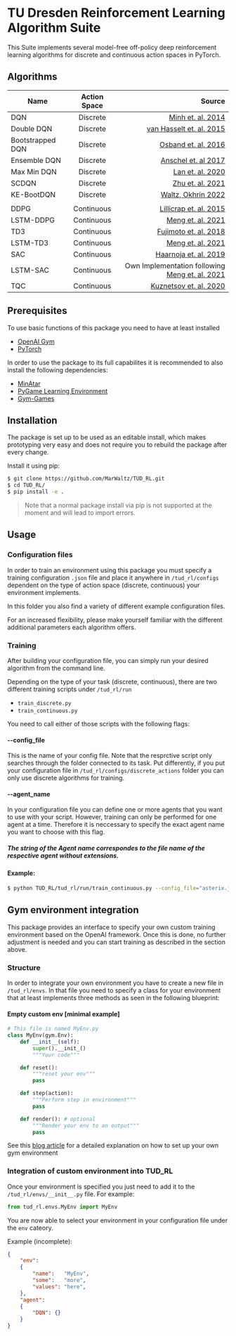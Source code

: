 # TU Dresden Reinforcement Learning Algorithm Suite

This Suite implements several model-free off-policy deep reinforcement learning algorithms for discrete and continuous action spaces in PyTorch.

## Algorithms

| Name             | Action Space |                                                                        Source |
| ---------------- | :----------: | ----------------------------------------------------------------------------: |
| DQN              |   Discrete   |                          [Minh et. al. 2014](https://arxiv.org/abs/1312.5602) |
| Double DQN       |   Discrete   |                  [van Hasselt et. al. 2015](https://arxiv.org/abs/1509.06461) |
| Bootstrapped DQN |   Discrete   |                       [Osband et. al. 2016](https://arxiv.org/abs/1602.04621) |
| Ensemble DQN     |   Discrete   |       [Anschel et. al 2017](http://proceedings.mlr.press/v70/anschel17a.html) |
| Max Min DQN      |   Discrete   |                          [Lan et. al. 2020](https://arxiv.org/abs/2002.06487) |
| SCDQN            |   Discrete   |      [Zhu et. al. 2021](https://www.aaai.org/AAAI21Papers/AAAI-3820.ZhuR.pdf) |
| KE-BootDQN       |   Discrete   |                        [Waltz, Okhrin 2022](https://arxiv.org/abs/2201.08078) |
|                  |
| DDPG             |  Continuous  |                    [Lillicrap et. al. 2015](https://arxiv.org/abs/1509.02971) |
| LSTM-DDPG        |  Continuous  |    [Meng et. al. 2021](https://ieeexplore.ieee.org/abstract/document/9636140) |
| TD3              |  Continuous  |   [Fujimoto et. al. 2018](https://proceedings.mlr.press/v80/fujimoto18a.html) |
| LSTM-TD3         |  Continuous  |    [Meng et. al. 2021](https://ieeexplore.ieee.org/abstract/document/9636140) |
| SAC              |  Continuous  |                     [Haarnoja et. al. 2019](https://arxiv.org/abs/1812.05905) |
| LSTM-SAC         |  Continuous  |   Own Implementation following [Meng et. al. 2021](https://ieeexplore.ieee.org/abstract/document/9636140) |
| TQC              |  Continuous  | [Kuznetsov et. al. 2020](http://proceedings.mlr.press/v119/kuznetsov20a.html) |

## Prerequisites

To use basic functions of this package you need to have at least installed

- [OpenAI Gym](https://github.com/openai/gym)
- [PyTorch](https://github.com/pytorch/pytorch)

In order to use the package to its full capabilites it is recommended to also install the following dependencies:

- [MinAtar](https://github.com/kenjyoung/MinAtar)
- [PyGame Learning Environment](https://pygame-learning-environment.readthedocs.io/en/latest/user/games.html)
- [Gym-Games](https://github.com/qlan3/gym-games)

## Installation

The package is set up to be used as an editable install, which makes prototyping very easy and does not require you to rebuild the package after every change.

Install it using pip:

```bash
$ git clone https://github.com/MarWaltz/TUD_RL.git
$ cd TUD_RL/
$ pip install -e .
```

> Note that a normal package install via pip is not supported at the moment and will lead to import errors.

## Usage

### Configuration files

In order to train an environment using this package you must specify a training configuration `.json` file and place it anywhere in `/tud_rl/configs` dependent on the type of action space (discrete, continuous) your environment implements.

In this folder you also find a variety of different example configuration files.

For an increased flexibility, please make yourself familiar with the different additional parameters each algorithm offers.

### Training

After building your configuration file, you can simply run your desired algorithm from the command line.

Depending on the type of your task (discrete, continuous), there are two different training scripts under `/tud_rl/run`

- `train_discrete.py`
- `train_continuous.py`

You need to call either of those scripts with the following flags:

#### --config_file

This is the name of your config file. Note that the resprctive script only searches through the folder connected to its task. Put differently, if you put your configuration file in `/tud_rl/configs/discrete_actions` folder you can only use discrete algorithms for training.

#### --agent_name

In your configuration file you can define one or more agents that you want to use with your script. However, training can only be performed for one agent at a time. Therefore it is neccessary to specify the exact agent name you want to choose with this flag.

##### The string of the Agent name correspondes to the file name of the respective agent without extensions.

#### Example:

```bash
$ python TUD_RL/tud_rl/run/train_continuous.py --config_file="asterix.json" --agent_name="DQN"
```

## Gym environment integration

This package provides an interface to specify your own custom training environment based on the OpenAI framework. Once this is done, no further adjustment is needed and you can start training as described in the section above.

### Structure

In order to integrate your own environment you have to create a new file in `/tud_rl/envs`. In that file you need to specify a class for your environment that at least implements three methods as seen in the following blueprint:

#### Empty custom env [minimal example]

```python
# This file is named MyEnv.py
class MyEnv(gym.Env):
    def __init__(self):
        super().__init_()
        """Your code"""

    def reset():
        """reset your env"""
        pass

    def step(action):
        """Perform step in environment"""
        pass

    def render(): # optional
        """Render your env to an output"""
        pass
```

See this [blog article](https://towardsdatascience.com/beginners-guide-to-custom-environments-in-openai-s-gym-989371673952) for a detailed explanation on how to set up your own gym environment

### Integration of custom environment into TUD_RL

Once your environment is specified you just need to add it to the `/tud_rl/envs/__init__.py` file. For example:

```python
from tud_rl.envs.MyEnv import MyEnv
```

You are now able to select your environment in your configuration file under the `env` cateory.

Example (incomplete):

```json
{
    "env":
    {
        "name":   "MyEnv",
        "some":   "more",
        "values": "here",
    },
    "agent":
    {
        "DQN": {}
    }
}
```
